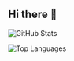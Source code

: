## Hi there 👋

![GitHub Stats](https://github-readme-stats.vercel.app/api?username=eltopu&show_icons=true&theme=dark)

![Top Languages](https://github-readme-stats.vercel.app/api/top-langs/?username=eltopu&layout=compact&theme=dark)



<!--
**eltopu/eltopu** is a ✨ _special_ ✨ repository because its `README.md` (this file) appears on your GitHub profile.

Here are some ideas to get you started:

- 🔭 I’m currently working on ...
- 🌱 I’m currently learning ...
- 👯 I’m looking to collaborate on ...
- 🤔 I’m looking for help with ...
- 💬 Ask me about ...
- 📫 How to reach me: ...
- 😄 Pronouns: ...
- ⚡ Fun fact: ...
-->

